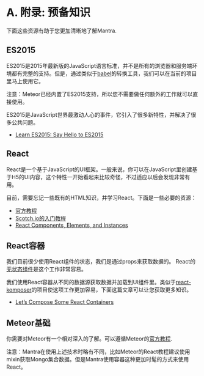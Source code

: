# A. 附录: 预备知识

下面这些资源有助于您更加清晰地了解Mantra.

## ES2015

ES2015是2015年最新版的JavaScript语言标准，并不是所有的浏览器和服务端环境都有完整的支持。但是，通过类似于[babel](https://babeljs.io/)的转换工具，我们可以在当前的项目里马上使用它。

注意：Meteor已经内置了ES2015支持，所以您不需要做任何额外的工作就可以直接使用。

ES2015是JavaScript世界最激动人心的事件，它引入了很多新特性，并解决了很多公共问题。

* [Learn ES2015: Say Hello to ES2015](https://tutor.mantrajs.com/say-hello-to-ES2015/introduction)

## React

React是一个基于JavaScript的UI框架。一般来说，你可以在JavaScript里创建基于H5的UI内容，这个特性一开始看起来比较奇怪，不过适应以后会发现非常有用。

目前，需要忘记一些既有的HTML知识，并学习React。下面是一些必要的资源：

* [官方教程](https://facebook.github.io/react/docs/tutorial.html)
* [Scotch.io的入门教程](https://scotch.io/tutorials/learning-react-getting-started-and-concepts)
* [React Components, Elements, and Instances](https://medium.com/@dan_abramov/react-components-elements-and-instances-90800811f8ca)

## React容器

我们目前很少使用React组件的状态，我们是通过props来获取数据的。 React的[无状态组件](https://medium.com/@joshblack/stateless-components-in-react-0-14-f9798f8b992d)是这个工作非常容易。

我们使用React容器从不同的数据源获取数据并加载到UI组件里。类似于[react-komposer](https://github.com/kadirahq/react-komposer)的项目使这项工作更加容易，下面这篇文章可以让您获取更多知识。

* [Let’s Compose Some React Containers](https://voice.kadira.io/let-s-compose-some-react-containers-3b91b6d9b7c8#.my9ynz9e2)

## Meteor基础

你需要对Meteor有一个相对深入的了解。可以遵循Meteor的[官方教程](https://www.meteor.com/tutorials/react/creating-an-app).

注意：Mantra在使用上述技术时略有不同，比如Meteor的React教程建议使用mixin获取Mongo集合数据。但是Mantra使用容器这种更加时髦的方式来使用React。
